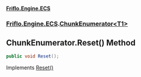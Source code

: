 #### [Friflo.Engine.ECS](index.md#'index')
### [Friflo.Engine.ECS](Friflo.Engine.ECS.md#'Friflo.Engine.ECS').[ChunkEnumerator&lt;T1&gt;](ChunkEnumerator_T1_.md#'Friflo.Engine.ECS.ChunkEnumerator<T1>')

## ChunkEnumerator<T1>.Reset() Method

```csharp
public void Reset();
```

Implements [Reset()](https://docs.microsoft.com/en-us/dotnet/api/System.Collections.IEnumerator.Reset#'System.Collections.IEnumerator.Reset')